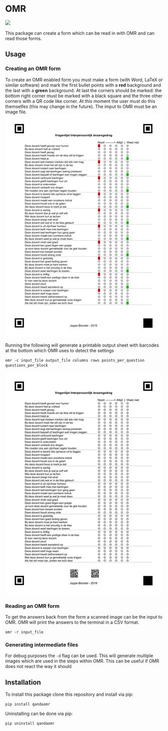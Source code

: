# OMR
![](https://github.com/Jojojoppe/OMR/workflows/Build/badge.svg)

This package can create a form which can be read in with OMR and can read those forms.

## Usage
### Creating an OMR form
To create an OMR enabled form you must make a form (with Word, LaTeX or similar software) and mark the first bullet points with a **red** background and the last with a **green** background. At last the corners should be marked: the bottom right corner must be marked with a black square and the three other corners with a QR code like corner. At this moment the user must do this themselfes (this may change in the future). The imput to OMR must be an image file.
![An empty OMR form](/img/empty_form_r.png)

Running the following will generate a printable output sheet with barcodes at the bottom which OMR uses to detect the settings
```
omr -c input_file output_file columns rows points_per_question questions_per_block
```
![Created omr form](/img/form_r.png)

### Reading an OMR form
To get the answers back from the form a scanned image can be the input to OMR. OMR will print the answers to the terminal in a CSV format.
```
omr -r input_file
```

### Generating intermediate files
For debug purposes the `-d` flag can be used. This will generate multiple images which are used in the steps within OMR. This can be useful if OMR does not react the way it should

## Installation
To install this package clone this repository and install via pip:
```
pip install qandaomr
```

Uninstalling can be done via pip:
```
pip uninstall qandaomr
```
